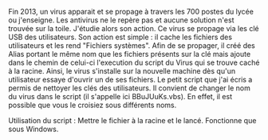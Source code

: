 Fin 2013, un virus apparait et se propage à travers les 700 postes du lycée ou j'enseigne.
Les antivirus ne le repère pas et aucune solution n'est trouvée sur la toile.
J'étudie alors son action.
Ce virus se propage via les clé USB des utilisateurs. Son action est simple : il cache les fichiers des utilisateurs et les rend "Fichiers systèmes". Afin de se propager, il créé des Alias portant le même nom que les fichiers présents sur la clé mais ajoute dans le chemin de celui-ci l'execution du script du Virus qui se trouve caché à la racine.
Ainsi, le virus s'installe sur la nouvelle machine dès qu'un utilisateur essaye d'ouvrir un de ses fichiers.
Le petit script que j'ai écris a permis de nettoyer les clés des utilisateurs. Il convient de changer le nom du virus dans le script (il s'appelle ici BBuJUuKs.vbs). En effet, il est possible que vous le croisiez sous différents noms.

Utilisation du script : 
Mettre le fichier à la racine et le lancé. Fonctionne que sous Windows.